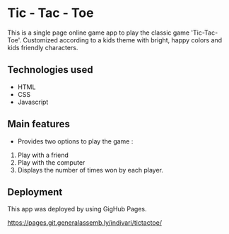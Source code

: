 # Tic - Tac - Toe

This is a single page online game app to play the classic game 'Tic-Tac-Toe'. Customized according to a kids theme with bright, happy colors and kids friendly characters.

## Technologies used

- HTML
- CSS
- Javascript

## Main features

- Provides two options to play the game :
 1. Play with a friend
 2. Play with the computer
 3. Displays the number of times won by each player.

## Deployment

This app was deployed by using GigHub Pages.

https://pages.git.generalassemb.ly/indivari/tictactoe/

